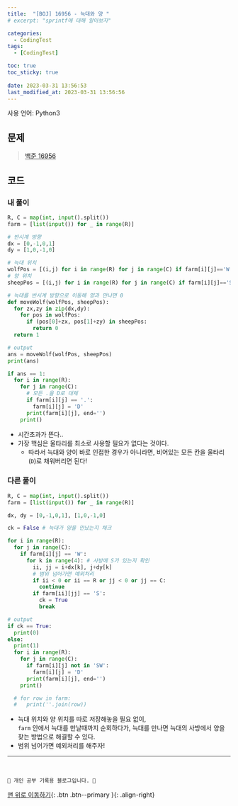 ```yaml
---
title:  "[BOJ] 16956 - 늑대와 양 "
# excerpt: "sprintf에 대해 알아보자"

categories:
  - CodingTest
tags:
  - [CodingTest]

toc: true
toc_sticky: true
 
date: 2023-03-31 13:56:53
last_modified_at: 2023-03-31 13:56:56
---
```


사용 언어: Python3

## 문제
> [백준 16956](https://www.acmicpc.net/problem/16956)


## 코드
### 내 풀이
```py
R, C = map(int, input().split())
farm = [list(input()) for _ in range(R)]

# 반시계 방향
dx = [0,-1,0,1]
dy = [1,0,-1,0]

# 늑대 위치
wolfPos = [(i,j) for i in range(R) for j in range(C) if farm[i][j]=='W']
# 양 위치
sheepPos = [(i,j) for i in range(R) for j in range(C) if farm[i][j]=='S']

# 늑대를 반시계 방향으로 이동해 양과 만나면 0
def moveWolf(wolfPos, sheepPos):
  for zx,zy in zip(dx,dy):
    for pos in wolfPos:
      if (pos[0]+zx, pos[1]+zy) in sheepPos:
        return 0
  return 1

# output
ans = moveWolf(wolfPos, sheepPos)
print(ans)

if ans == 1:
  for i in range(R):
    for j in range(C):
      # 모든 .을 D로 대체
      if farm[i][j] == '.':
        farm[i][j] = 'D'
      print(farm[i][j], end='')
    print()
```
- 시간초과가 뜬다..
- 가장 핵심은 울타리를 최소로 사용할 필요가 없다는 것이다.
  - 따라서 늑대와 양이 바로 인접한 경우가 아니라면, 비어있는 모든 칸을 울타리(`D`)로 채워버리면 된다!


### 다른 풀이
```py
R, C = map(int, input().split())
farm = [list(input()) for _ in range(R)]

dx, dy = [0,-1,0,1], [1,0,-1,0]

ck = False # 늑대가 양을 만났는지 체크

for i in range(R):
  for j in range(C):
    if farm[i][j] == 'W':
      for k in range(4): # 사방에 S가 있는지 확인
        ii, jj = i+dx[k], j+dy[k]
        # 범위 넘어가면 예외처리
        if ii < 0 or ii == R or jj < 0 or jj == C:
          continue
        if farm[ii][jj] == 'S':
          ck = True
          break

# output
if ck == True:
  print(0)
else:
  print(1)
  for i in range(R):
    for j in range(C):
      if farm[i][j] not in 'SW':
        farm[i][j] = 'D'
      print(farm[i][j], end='')
    print()

  # for row in farm:
  #   print(''.join(row))
```
- 늑대 위치와 양 위치를 따로 저장해놓을 필요 없이,<br> 
`farm` 안에서 늑대를 만날때까지 순회하다가, 늑대를 만나면 늑대의 사방에서 양을 찾는 방법으로 해결할 수 있다.
- 범위 넘어가면 예외처리를 해주자!





***
<br>


    💛 개인 공부 기록용 블로그입니다. 👻

[맨 위로 이동하기](#){: .btn .btn--primary }{: .align-right}